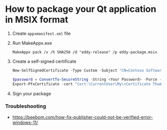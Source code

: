 # How to package your Qt application in MSIX format

1. Create `appxmanifest.xml` file

2. Run MakeAppx.exe
    ```
    MakeAppx pack /v /h SHA256 /d "eddy-release" /p eddy-package.msix
    ```

3. Create a self-signed certificate 
    ```powershell
    New-SelfSignedCertificate -Type Custom -Subject "CN=Contoso Software, O=Contoso Corporation, C=US" -KeyUsage DigitalSignature -FriendlyName "Your friendly name goes here" -CertStoreLocation "Cert:\CurrentUser\My" -TextExtension @("2.5.29.37={text}1.3.6.1.5.5.7.3.3", "2.5.29.19={text}")
    ```
    ```powershell
    $password = ConvertTo-SecureString -String <Your Password> -Force -AsPlainText 
    Export-PfxCertificate -cert "Cert:\CurrentUser\My\<Certificate Thumbprint>" -FilePath <FilePath>.pfx -Password $password
    ```

4. Sign your package

### Troubleshooting
- https://beebom.com/how-fix-publisher-could-not-be-verified-error-windows-11/